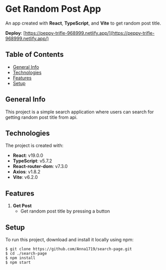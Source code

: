 # Get Random Post App

An app created with **React**, **TypeScript**, and **Vite** to get random post title.

**Deploy**: [https://peppy-trifle-968999.netlify.app/](https://peppy-trifle-968999.netlify.app/)

## Table of Contents

- [General Info](#general-info)
- [Technologies](#technologies)
- [Features](#features)
- [Setup](#setup)

## General Info

This project is a simple search application where users can search for getting random post title from api.

## Technologies

The project is created with:

- **React**: v19.0.0
- **TypeScript**: v5.7.2
- **React-router-dom**: v7.3.0
- **Axios**: v1.8.2
- **Vite**: v6.2.0

## Features

1. **Get Post**
   - Get random post title by pressing a button

## Setup

To run this project, download and install it locally using npm:

```
$ git clone https://github.com/Anna1719/search-page.git
$ cd ./search-page
$ npm install
$ npm start
```
